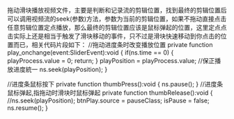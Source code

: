 拖动滑块播放视频文件，主要是判断和记录流的剪辑位置，找到最终的剪辑位置后可以调用视频流的seek(参数)方法，参数为当前的剪辑位置，如果不拖动直接点击任意剪辑位置定点播放，那么最终的剪辑位置应该是鼠标弹起的位置，这里定点点击实际上还是相当于触发了滑块移动的事件，只不过是滑块快速移动到你点击的位置而已，相关代码片段如下：
  //拖动进度条时改变播放位置 
private function play_onchange(event:SliderEvent):void
{ 
    if(ns.time == 0)
    { 
        playProcess.value = 0; 
        return; 
    } 
    playPosition = playProcess.value;             //保正播放进度統一 
    ns.seek(playPosition);
} 

//进度条鼠标按下 
private function thumbPress():void
{ 
    ns.pause(); 
} 
//进度条鼠标弹起,指拖动时滑块时鼠标弹起 
private function thumbRelease():void
{ 
    //ns.seek(playPosition);
     btnPlay.source = pauseClass; 
    isPause = false;
    ns.resume();
} 